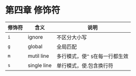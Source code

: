 # 第四章 修饰符

| 修饰符 | 含义        | 说明                              |
| ------ | ----------- | --------------------------------- |
| `i`    | ignore      | 不区分大小写                      |
| `g`    | global      | 全局匹配                          |
| `m`    | mutil line  | 多行模式，使`^` `$`在每一行都生效 |
| `s`    | single line | 单行模式，使.包含换行符           |
